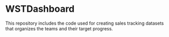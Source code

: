 # WSTDashboard
This repository includes the code used for creating sales tracking datasets that organizes the teams and their target progress.
